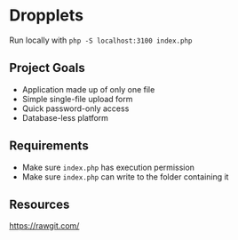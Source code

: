 Dropplets
=========

Run locally with `php -S localhost:3100 index.php`

## Project Goals

- Application made up of only one file
- Simple single-file upload form
- Quick password-only access
- Database-less platform

## Requirements

- Make sure `index.php` has execution permission
- Make sure `index.php` can write to the folder containing it

## Resources

https://rawgit.com/